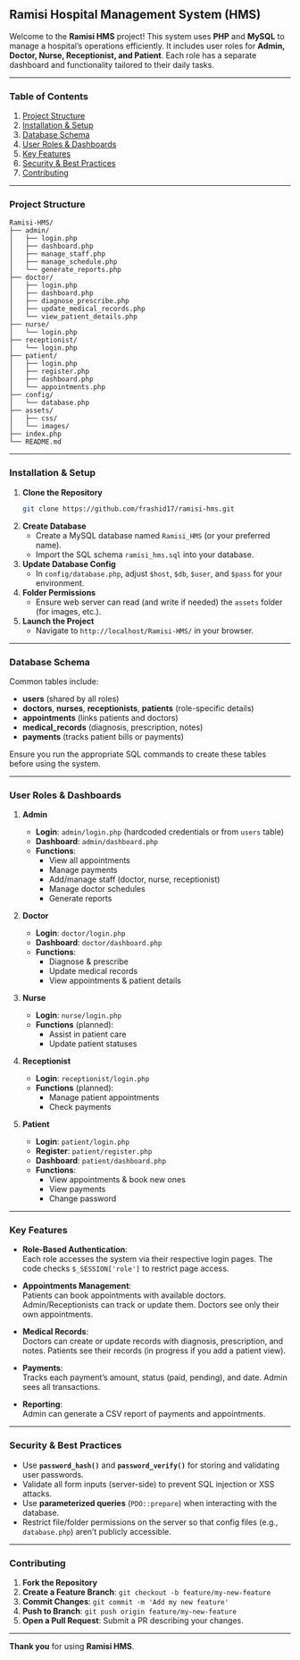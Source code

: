 ## **Ramisi Hospital Management System (HMS)**

Welcome to the **Ramisi HMS** project! This system uses **PHP** and **MySQL** to manage a hospital’s operations efficiently. It includes user roles for **Admin, Doctor, Nurse, Receptionist, and Patient**. Each role has a separate dashboard and functionality tailored to their daily tasks.

---

### **Table of Contents**
1. [Project Structure](#project-structure)
2. [Installation & Setup](#installation--setup)
3. [Database Schema](#database-schema)
4. [User Roles & Dashboards](#user-roles--dashboards)
5. [Key Features](#key-features)
6. [Security & Best Practices](#security--best-practices)
7. [Contributing](#contributing)

---

### **Project Structure**
```
Ramisi-HMS/
├── admin/
│   ├── login.php
│   ├── dashboard.php
│   ├── manage_staff.php
│   ├── manage_schedule.php
│   └── generate_reports.php
├── doctor/
│   ├── login.php
│   ├── dashboard.php
│   ├── diagnose_prescribe.php
│   ├── update_medical_records.php
│   └── view_patient_details.php
├── nurse/
│   └── login.php
├── receptionist/
│   └── login.php
├── patient/
│   ├── login.php
│   ├── register.php
│   ├── dashboard.php
│   └── appointments.php
├── config/
│   └── database.php
├── assets/
│   ├── css/
│   └── images/
├── index.php
└── README.md
```

---

### **Installation & Setup**

1. **Clone the Repository**  
   ```bash
   git clone https://github.com/frashid17/ramisi-hms.git
   ```
2. **Create Database**  
   - Create a MySQL database named `Ramisi_HMS` (or your preferred name).
   - Import the SQL schema `ramisi_hms.sql` into your database.
3. **Update Database Config**  
   - In `config/database.php`, adjust `$host`, `$db`, `$user`, and `$pass` for your environment.
4. **Folder Permissions**  
   - Ensure web server can read (and write if needed) the `assets` folder (for images, etc.).
5. **Launch the Project**  
   - Navigate to `http://localhost/Ramisi-HMS/` in your browser.

---

### **Database Schema**
Common tables include:
- **users** (shared by all roles)
- **doctors**, **nurses**, **receptionists**, **patients** (role-specific details)
- **appointments** (links patients and doctors)
- **medical_records** (diagnosis, prescription, notes)
- **payments** (tracks patient bills or payments)
  
Ensure you run the appropriate SQL commands to create these tables before using the system.

---

### **User Roles & Dashboards**

1. **Admin**  
   - **Login**: `admin/login.php` (hardcoded credentials or from `users` table)
   - **Dashboard**: `admin/dashboard.php`
   - **Functions**:
     - View all appointments
     - Manage payments
     - Add/manage staff (doctor, nurse, receptionist)
     - Manage doctor schedules
     - Generate reports

2. **Doctor**  
   - **Login**: `doctor/login.php`
   - **Dashboard**: `doctor/dashboard.php`
   - **Functions**:
     - Diagnose & prescribe
     - Update medical records
     - View appointments & patient details

3. **Nurse**  
   - **Login**: `nurse/login.php`
   - **Functions** (planned):
     - Assist in patient care
     - Update patient statuses

4. **Receptionist**  
   - **Login**: `receptionist/login.php`
   - **Functions** (planned):
     - Manage patient appointments
     - Check payments

5. **Patient**  
   - **Login**: `patient/login.php`
   - **Register**: `patient/register.php`
   - **Dashboard**: `patient/dashboard.php`
   - **Functions**:
     - View appointments & book new ones
     - View payments
     - Change password

---

### **Key Features**

- **Role-Based Authentication**:  
  Each role accesses the system via their respective login pages. The code checks `$_SESSION['role']` to restrict page access.

- **Appointments Management**:  
  Patients can book appointments with available doctors. Admin/Receptionists can track or update them. Doctors see only their own appointments.

- **Medical Records**:  
  Doctors can create or update records with diagnosis, prescription, and notes. Patients see their records (in progress if you add a patient view).

- **Payments**:  
  Tracks each payment’s amount, status (paid, pending), and date. Admin sees all transactions.

- **Reporting**:  
  Admin can generate a CSV report of payments and appointments.

---

### **Security & Best Practices**

- Use **`password_hash()`** and **`password_verify()`** for storing and validating user passwords.
- Validate all form inputs (server-side) to prevent SQL injection or XSS attacks.
- Use **parameterized queries** (`PDO::prepare`) when interacting with the database.
- Restrict file/folder permissions on the server so that config files (e.g., `database.php`) aren’t publicly accessible.

---

### **Contributing**

1. **Fork the Repository**  
2. **Create a Feature Branch**: `git checkout -b feature/my-new-feature`
3. **Commit Changes**: `git commit -m 'Add my new feature'`
4. **Push to Branch**: `git push origin feature/my-new-feature`
5. **Open a Pull Request**: Submit a PR describing your changes.

---
**Thank you** for using **Ramisi HMS**. 